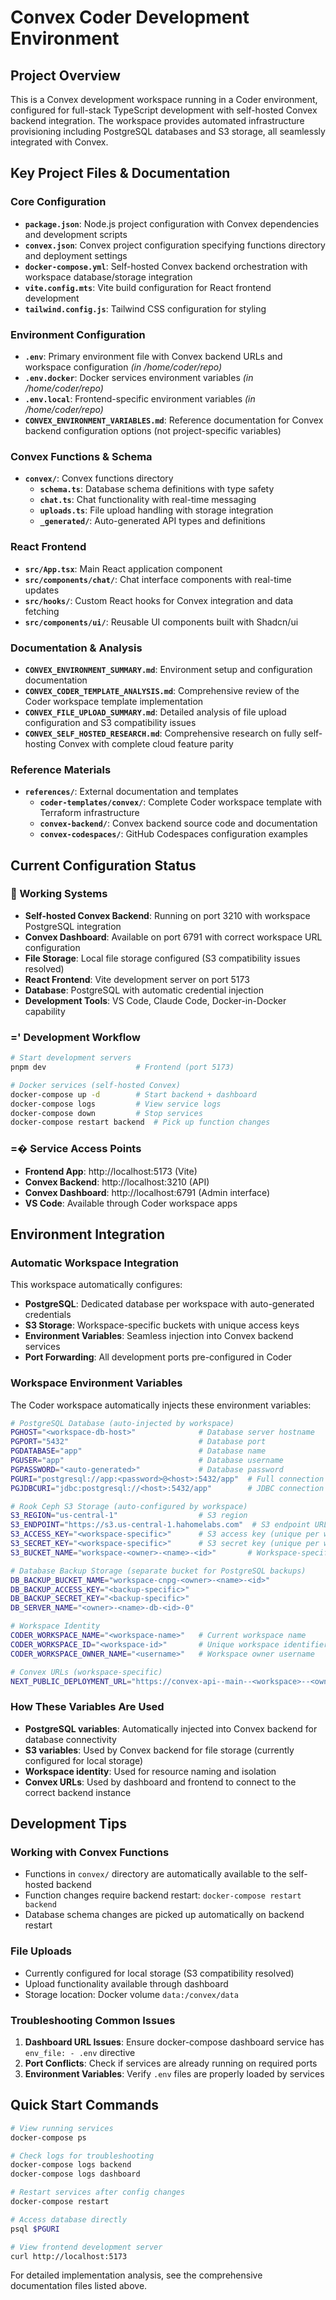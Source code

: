 # Convex Coder Development Environment

## Project Overview

This is a Convex development workspace running in a Coder environment, configured for full-stack TypeScript development with self-hosted Convex backend integration. The workspace provides automated infrastructure provisioning including PostgreSQL databases and S3 storage, all seamlessly integrated with Convex.

## Key Project Files & Documentation

### Core Configuration

- **`package.json`**: Node.js project configuration with Convex dependencies and development scripts
- **`convex.json`**: Convex project configuration specifying functions directory and deployment settings
- **`docker-compose.yml`**: Self-hosted Convex backend orchestration with workspace database/storage integration
- **`vite.config.mts`**: Vite build configuration for React frontend development
- **`tailwind.config.js`**: Tailwind CSS configuration for styling

### Environment Configuration

- **`.env`**: Primary environment file with Convex backend URLs and workspace configuration _(in /home/coder/repo)_
- **`.env.docker`**: Docker services environment variables _(in /home/coder/repo)_
- **`.env.local`**: Frontend-specific environment variables _(in /home/coder/repo)_
- **`CONVEX_ENVIRONMENT_VARIABLES.md`**: Reference documentation for Convex backend configuration options (not project-specific variables)

### Convex Functions & Schema

- **`convex/`**: Convex functions directory
  - **`schema.ts`**: Database schema definitions with type safety
  - **`chat.ts`**: Chat functionality with real-time messaging
  - **`uploads.ts`**: File upload handling with storage integration
  - **`_generated/`**: Auto-generated API types and definitions

### React Frontend

- **`src/App.tsx`**: Main React application component
- **`src/components/chat/`**: Chat interface components with real-time updates
- **`src/hooks/`**: Custom React hooks for Convex integration and data fetching
- **`src/components/ui/`**: Reusable UI components built with Shadcn/ui

### Documentation & Analysis

- **`CONVEX_ENVIRONMENT_SUMMARY.md`**: Environment setup and configuration documentation
- **`CONVEX_CODER_TEMPLATE_ANALYSIS.md`**: Comprehensive review of the Coder workspace template implementation
- **`CONVEX_FILE_UPLOAD_SUMMARY.md`**: Detailed analysis of file upload configuration and S3 compatibility issues
- **`CONVEX_SELF_HOSTED_RESEARCH.md`**: Comprehensive research on fully self-hosting Convex with complete cloud feature parity

### Reference Materials

- **`references/`**: External documentation and templates
  - **`coder-templates/convex/`**: Complete Coder workspace template with Terraform infrastructure
  - **`convex-backend/`**: Convex backend source code and documentation
  - **`convex-codespaces/`**: GitHub Codespaces configuration examples

## Current Configuration Status

###  Working Systems

- **Self-hosted Convex Backend**: Running on port 3210 with workspace PostgreSQL integration
- **Convex Dashboard**: Available on port 6791 with correct workspace URL configuration
- **File Storage**: Local file storage configured (S3 compatibility issues resolved)
- **React Frontend**: Vite development server on port 5173
- **Database**: PostgreSQL with automatic credential injection
- **Development Tools**: VS Code, Claude Code, Docker-in-Docker capability

### =' Development Workflow

```bash
# Start development servers
pnpm dev                    # Frontend (port 5173)

# Docker services (self-hosted Convex)
docker-compose up -d        # Start backend + dashboard
docker-compose logs         # View service logs
docker-compose down         # Stop services
docker-compose restart backend  # Pick up function changes
```

### =� Service Access Points

- **Frontend App**: http://localhost:5173 (Vite)
- **Convex Backend**: http://localhost:3210 (API)
- **Convex Dashboard**: http://localhost:6791 (Admin interface)
- **VS Code**: Available through Coder workspace apps

## Environment Integration

### Automatic Workspace Integration

This workspace automatically configures:

- **PostgreSQL**: Dedicated database per workspace with auto-generated credentials
- **S3 Storage**: Workspace-specific buckets with unique access keys
- **Environment Variables**: Seamless injection into Convex backend services
- **Port Forwarding**: All development ports pre-configured in Coder

### Workspace Environment Variables

The Coder workspace automatically injects these environment variables:

```bash
# PostgreSQL Database (auto-injected by workspace)
PGHOST="<workspace-db-host>"              # Database server hostname
PGPORT="5432"                             # Database port
PGDATABASE="app"                          # Database name
PGUSER="app"                              # Database username
PGPASSWORD="<auto-generated>"             # Database password
PGURI="postgresql://app:<password>@<host>:5432/app"  # Full connection string
PGJDBCURI="jdbc:postgresql://<host>:5432/app"        # JDBC connection string

# Rook Ceph S3 Storage (auto-configured by workspace)
S3_REGION="us-central-1"                  # S3 region
S3_ENDPOINT="https://s3.us-central-1.hahomelabs.com"  # S3 endpoint URL
S3_ACCESS_KEY="<workspace-specific>"      # S3 access key (unique per workspace)
S3_SECRET_KEY="<workspace-specific>"      # S3 secret key (unique per workspace)
S3_BUCKET_NAME="workspace-<owner>-<name>-<id>"       # Workspace-specific bucket

# Database Backup Storage (separate bucket for PostgreSQL backups)
DB_BACKUP_BUCKET_NAME="workspace-cnpg-<owner>-<name>-<id>"
DB_BACKUP_ACCESS_KEY="<backup-specific>"
DB_BACKUP_SECRET_KEY="<backup-specific>"
DB_SERVER_NAME="<owner>-<name>-db-<id>-0"

# Workspace Identity
CODER_WORKSPACE_NAME="<workspace-name>"   # Current workspace name
CODER_WORKSPACE_ID="<workspace-id>"       # Unique workspace identifier
CODER_WORKSPACE_OWNER_NAME="<username>"   # Workspace owner username

# Convex URLs (workspace-specific)
NEXT_PUBLIC_DEPLOYMENT_URL="https://convex-api--main--<workspace>--<owner>.coder.hahomelabs.com"
```

### How These Variables Are Used

- **PostgreSQL variables**: Automatically injected into Convex backend for database connectivity
- **S3 variables**: Used by Convex backend for file storage (currently configured for local storage)
- **Workspace identity**: Used for resource naming and isolation
- **Convex URLs**: Used by dashboard and frontend to connect to the correct backend instance

## Development Tips

### Working with Convex Functions

- Functions in `convex/` directory are automatically available to the self-hosted backend
- Function changes require backend restart: `docker-compose restart backend`
- Database schema changes are picked up automatically on backend restart

### File Uploads

- Currently configured for local storage (S3 compatibility resolved)
- Upload functionality available through dashboard
- Storage location: Docker volume `data:/convex/data`

### Troubleshooting Common Issues

1. **Dashboard URL Issues**: Ensure docker-compose dashboard service has `env_file: - .env` directive
2. **Port Conflicts**: Check if services are already running on required ports
3. **Environment Variables**: Verify `.env` files are properly loaded by services

## Quick Start Commands

```bash
# View running services
docker-compose ps

# Check logs for troubleshooting
docker-compose logs backend
docker-compose logs dashboard

# Restart services after config changes
docker-compose restart

# Access database directly
psql $PGURI

# View frontend development server
curl http://localhost:5173
```

For detailed implementation analysis, see the comprehensive documentation files listed above.
